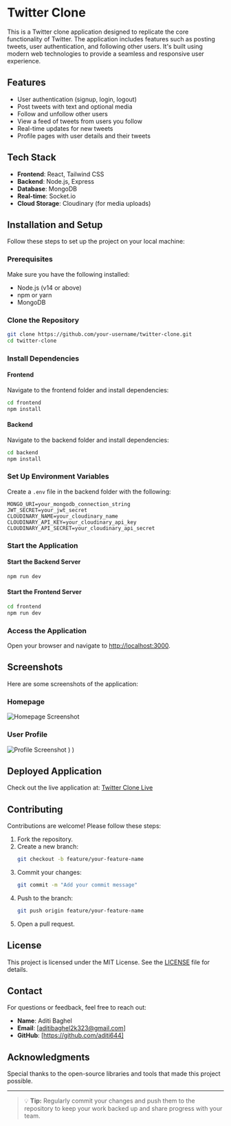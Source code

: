# Twitter Clone

This is a Twitter clone application designed to replicate the core functionality of Twitter. The application includes features such as posting tweets, user authentication, and following other users. It's built using modern web technologies to provide a seamless and responsive user experience.

## Features

- User authentication (signup, login, logout)
- Post tweets with text and optional media
- Follow and unfollow other users
- View a feed of tweets from users you follow
- Real-time updates for new tweets
- Profile pages with user details and their tweets

## Tech Stack

- **Frontend**: React, Tailwind CSS
- **Backend**: Node.js, Express
- **Database**: MongoDB
- **Real-time**: Socket.io
- **Cloud Storage**: Cloudinary (for media uploads)

## Installation and Setup

Follow these steps to set up the project on your local machine:

### Prerequisites

Make sure you have the following installed:

- Node.js (v14 or above)
- npm or yarn
- MongoDB

### Clone the Repository

```bash
git clone https://github.com/your-username/twitter-clone.git
cd twitter-clone
```

### Install Dependencies

#### Frontend

Navigate to the frontend folder and install dependencies:

```bash
cd frontend
npm install
```

#### Backend

Navigate to the backend folder and install dependencies:

```bash
cd backend
npm install
```

### Set Up Environment Variables

Create a `.env` file in the backend folder with the following:

```env
MONGO_URI=your_mongodb_connection_string
JWT_SECRET=your_jwt_secret
CLOUDINARY_NAME=your_cloudinary_name
CLOUDINARY_API_KEY=your_cloudinary_api_key
CLOUDINARY_API_SECRET=your_cloudinary_api_secret
```

### Start the Application

#### Start the Backend Server

```bash
npm run dev
```

#### Start the Frontend Server

```bash
cd frontend
npm run dev
```

### Access the Application

Open your browser and navigate to [http://localhost:3000](http://localhost:3000).

## Screenshots

Here are some screenshots of the application:

### Homepage
![Homepage Screenshot](https://github.com/user-attachments/assets/1eff319f-66c1-4d58-b6d5-4e393f7100d2)

### User Profile
![Profile Screenshot](https://github.com/user-attachments/assets/4183513c-ddeb-4a61-b180-e054a1db1f69)
)
)

## Deployed Application

Check out the live application at: [Twitter Clone Live](https://your-deployed-app-link.com)

## Contributing

Contributions are welcome! Please follow these steps:

1. Fork the repository.
2. Create a new branch:
   ```bash
   git checkout -b feature/your-feature-name
   ```
3. Commit your changes:
   ```bash
   git commit -m "Add your commit message"
   ```
4. Push to the branch:
   ```bash
   git push origin feature/your-feature-name
   ```
5. Open a pull request.

## License

This project is licensed under the MIT License. See the [LICENSE](./LICENSE) file for details.

## Contact

For questions or feedback, feel free to reach out:

- **Name**: Aditi Baghel
- **Email**: [aditibaghel2k323@gmail.com]
- **GitHub**: [https://github.com/aditi644]

## Acknowledgments

Special thanks to the open-source libraries and tools that made this project possible.

---

> 💡 **Tip:** Regularly commit your changes and push them to the repository to keep your work backed up and share progress with your team.
